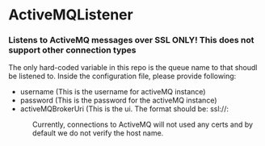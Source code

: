 # ActiveMQListener

<h3> Listens to ActiveMQ messages over SSL ONLY! This does not support other connection types </h3>

<p> The only hard-coded variable in this repo is the queue name to that shoudl be listened to. 
Inside the configuration file, please provide following: </p>

<ul>
  <li>username (This is the username for activeMQ instance)</li>
  <li> password (This is the password for the activeMQ instance) </li>
  <li> activeMQBrokerUri (This is the ui. The format should be: ssl://<DNS_HOST_NAME>:<PORT> </li>
<ul>


<p> Currently, connections to ActiveMQ will not used any certs and by default we do not verify the host name. </p>

